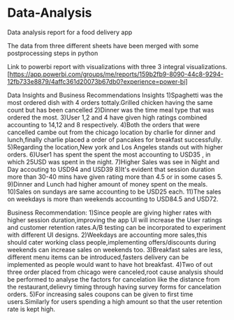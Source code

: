 # Data-Analysis
Data analysis report for a food delivery app

The data from three different sheets have been merged with some postprocessing steps in python

Link to powerbi report with visualizations with three 3 integral visualizations.
[https://app.powerbi.com/groups/me/reports/159b2fb9-8090-44c8-9294-12fb733e8879/4affc361d20073b67db0?experience=power-bi]

Data Insights and Business Recommendations
Insights
1)Spaghetti was the most ordered dish with 4 orders tottaly.Grilled chicken having the same count but has been cancelled 
2)Dinner was the time meal type that was ordered the most.
3)User 1,2 and 4 have given high ratings combined accounting to 14,12 and 8 respectively.
4)Both the orders that were cancelled cambe out from the chicago location by charlie for dinner and lunch,finally charlie placed a order of pancakes for breakfast successfully.
5)Regarding the location,New york and Los Angeles stands out with higher orders.
6)User1 has spent the spent the most accounting to USD35 , in which 25USD was spent in the night.
7)Higher Sales was see in Night and Day accouting to USD94 and USD39
8)It's evident that session duration more than 30-40 mins have given rating more than 4.5 or in some cases 5.
9)Dinner and Lunch had higher amount of money spent on the meals.
10)Sales on sundays are same accounting to be USD25 each.
11)The sales on weekdays is more than weekends accounting to USD84.5 and USD72.

Business Recommendation:
1)Since people are giving higher rates with higher session duration,improving the app UI will increase the User ratings and customer retention rates.A/B testing can be incorporated to experiment with different UI designs.
2)Weekdays are accounting more sales,this should cater working class people,implementing offers/discounts during weekends can increase sales on weekends too.
3)Breakfast sales are less, different menu items can be introduced,fasters delivery can be implemented as people would want to have hot breakfast.
4)Two of out three order placed from chicago were canceled,root cause analysis should be performed to analyse the factors for cancelation like the distance from the restaurant,delievry timing through having survey forms for cancelation orders.
5)For increasing sales coupons can be given to first time users.Similarly for users spending a high amount so that the user retention rate is kept high.

